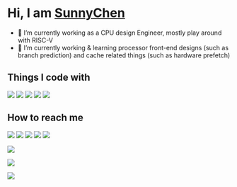 # Hi, I am [SunnyChen](https://www.sunnychen.top/about)

- 🔭 I’m currently working as a CPU design Engineer, mostly play around with RISC-V
- 🌱 I’m currently working & learning processor front-end designs (such as branch prediction) and cache related things (such as hardware prefetch)

## Things I code with

![](https://img.shields.io/badge/c-%2300599C.svg?style=flat-square&logo=c&logoColor=white) ![](https://img.shields.io/badge/-Cpp-F09820?style=flat-square&logo=cplusplus&logoColor=white) ![](https://img.shields.io/badge/-Python-3776AB?style=flat-square&logo=Python&logoColor=ffffff) ![](https://img.shields.io/badge/-SystemVerilog-E61845?style=flat-square) ![](https://img.shields.io/badge/-TCL-A100FF?style=flat-square)

## How to reach me

[![](https://img.shields.io/badge/Microsoft_Outlook-0078D4?logo=microsoft-outlook&logoColor=white)](mailto:ruohui.chen@outlook.com) [![](https://img.shields.io/badge/Twitter-1DA1F2?logo=twitter&logoColor=white)](https://twitter.com/CptSunnyChen) [![](https://img.shields.io/badge/Facebook-1877F2?logo=facebook&logoColor=white)](https://www.facebook.com/profile.php?id=100013729483257) [![](https://img.shields.io/badge/Instagram-E4405F?logo=instagram&logoColor=white)](https://www.instagram.com/sunnychencrh) [![](https://img.shields.io/badge/LinkedIn-0077B5?logo=linkedin&logoColor=white)](https://www.linkedin.com/in/cptsunnychen)

![](https://github-readme-stats.vercel.app/api?username=Groupsun&card_width=445)

![](https://github-readme-stats.vercel.app/api/top-langs/?username=Groupsun&card_width=445)

![](https://komarev.com/ghpvc/?username=Groupsun)

<!--
**Groupsun/Groupsun** is a ✨ _special_ ✨ repository because its `README.md` (this file) appears on your GitHub profile.

Here are some ideas to get you started:

- 🔭 I’m currently working on ...
- 🌱 I’m currently learning ...
- 👯 I’m looking to collaborate on ...
- 🤔 I’m looking for help with ...
- 💬 Ask me about ...
- 📫 How to reach me: ...
- 😄 Pronouns: ...
- ⚡ Fun fact: ...
-->
